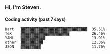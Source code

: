 ### Hi, I'm Steven.

#### Coding activity (past 7 days)
```
Dart   ▓▓▓▓▓▓▓▓▓▓▓▓▓▓▓▓▓▓▓▓▓▓▓▓▓▓▓▓▓▓  35.51%
TeX    ▓▓▓▓▓▓▓▓▓▓▓▓▓▓▓▓▓▓▓▓▓▓          26.46%
YAML   ▓▓▓▓▓▓▓▓▓▓▓                     13.91%
other  ▓▓▓▓▓▓▓▓▓▓                      12.36%
JSON   ▓▓▓▓▓▓▓▓▓                       11.76%
```
